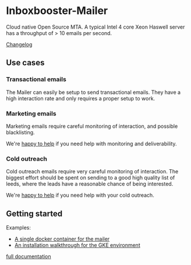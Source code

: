 # Inboxbooster-Mailer
Cloud native Open Source MTA. 
A typical Intel 4 core Xeon Haswell server has a throughput of > 10 emails per second.

[Changelog](CHANGELOG.md)

## Use cases
### Transactional emails
The Mailer can easily be setup to send transactional emails.
They have a high interaction rate and only requires a proper setup to work.

### Marketing emails
Marketing emails require careful monitoring of interaction, and possible
blacklisting. 

We're [happy to help](https://inboxbooster.com/) if you need help with monitoring and deliverability.

### Cold outreach
Cold outreach emails require very careful monitoring of interaction.
The biggest effort should be spent on sending to a good high quality
list of leeds, where the leads have a reasonable chance of being interested.

We're [happy to help](https://inboxbooster.com/) if you need help with your cold outreach.


## Getting started

Examples:
* [A single docker container for the mailer](README-SINGLE-DOCKER.md)
* [An installation walkthrough for the GKE environment](README-GKE-EXAMPLE.md)

[full documentation](README-CONFIGURATION.md)

